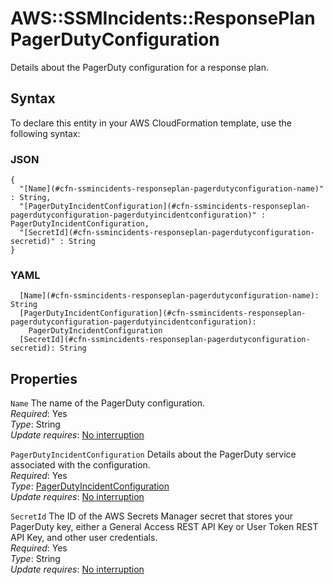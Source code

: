 # AWS::SSMIncidents::ResponsePlan PagerDutyConfiguration<a name="aws-properties-ssmincidents-responseplan-pagerdutyconfiguration"></a>

Details about the PagerDuty configuration for a response plan\.

## Syntax<a name="aws-properties-ssmincidents-responseplan-pagerdutyconfiguration-syntax"></a>

To declare this entity in your AWS CloudFormation template, use the following syntax:

### JSON<a name="aws-properties-ssmincidents-responseplan-pagerdutyconfiguration-syntax.json"></a>

```
{
  "[Name](#cfn-ssmincidents-responseplan-pagerdutyconfiguration-name)" : String,
  "[PagerDutyIncidentConfiguration](#cfn-ssmincidents-responseplan-pagerdutyconfiguration-pagerdutyincidentconfiguration)" : PagerDutyIncidentConfiguration,
  "[SecretId](#cfn-ssmincidents-responseplan-pagerdutyconfiguration-secretid)" : String
}
```

### YAML<a name="aws-properties-ssmincidents-responseplan-pagerdutyconfiguration-syntax.yaml"></a>

```
  [Name](#cfn-ssmincidents-responseplan-pagerdutyconfiguration-name): String
  [PagerDutyIncidentConfiguration](#cfn-ssmincidents-responseplan-pagerdutyconfiguration-pagerdutyincidentconfiguration): 
    PagerDutyIncidentConfiguration
  [SecretId](#cfn-ssmincidents-responseplan-pagerdutyconfiguration-secretid): String
```

## Properties<a name="aws-properties-ssmincidents-responseplan-pagerdutyconfiguration-properties"></a>

`Name`  <a name="cfn-ssmincidents-responseplan-pagerdutyconfiguration-name"></a>
The name of the PagerDuty configuration\.  
*Required*: Yes  
*Type*: String  
*Update requires*: [No interruption](https://docs.aws.amazon.com/AWSCloudFormation/latest/UserGuide/using-cfn-updating-stacks-update-behaviors.html#update-no-interrupt)

`PagerDutyIncidentConfiguration`  <a name="cfn-ssmincidents-responseplan-pagerdutyconfiguration-pagerdutyincidentconfiguration"></a>
Details about the PagerDuty service associated with the configuration\.  
*Required*: Yes  
*Type*: [PagerDutyIncidentConfiguration](aws-properties-ssmincidents-responseplan-pagerdutyincidentconfiguration.md)  
*Update requires*: [No interruption](https://docs.aws.amazon.com/AWSCloudFormation/latest/UserGuide/using-cfn-updating-stacks-update-behaviors.html#update-no-interrupt)

`SecretId`  <a name="cfn-ssmincidents-responseplan-pagerdutyconfiguration-secretid"></a>
The ID of the AWS Secrets Manager secret that stores your PagerDuty key, either a General Access REST API Key or User Token REST API Key, and other user credentials\.  
*Required*: Yes  
*Type*: String  
*Update requires*: [No interruption](https://docs.aws.amazon.com/AWSCloudFormation/latest/UserGuide/using-cfn-updating-stacks-update-behaviors.html#update-no-interrupt)
